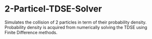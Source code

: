 # 2-Particel-TDSE-Solver
Simulates the collision of 2 particles in term of their probability density. Probability density is acquired from numerically solving the TDSE using Finite Difference methods.
